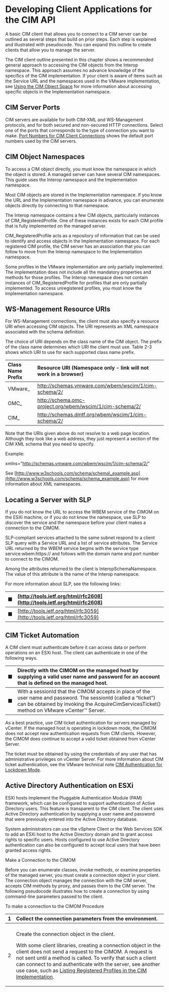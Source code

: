 # Developing Client Applications for the CIM API

A basic CIM client that allows you to connect to a CIM server can be outlined as several steps that build on prior steps. Each step is explained and illustrated with pseudocode. You can expand this outline to create clients that allow you to manage the server. 

The CIM client outline presented in this chapter shows a recommended general approach to accessing the CIM objects from the Interop namespace. This approach assumes no advance knowledge of the specifics of the CIM implementation. If your client is aware of items such as the Service URL and the namespaces used in the VMware implementation, see [Using the CIM Object Space](https://vdc-repo.vmware.com/vmwb-repository/dcr-public/f98d554a-3f1d-452c-bf5e-74b6e48ab37a/720b45cc-9f94-488d-90ed-e924134308ab/doc/GUID-5227FF5C-C2E3-495D-BA68-0504B6EAEA0C.html) for more information about accessing specific objects in the Implementation namespace.

## CIM Server Ports

CIM servers are available for both CIM-XML and WS-Management protocols, and for both secured and non-secured HTTP connections. Select one of the ports that corresponds to the type of connection you want to make. [Port Numbers for CIM Client Connections](https://vdc-repo.vmware.com/vmwb-repository/dcr-public/f98d554a-3f1d-452c-bf5e-74b6e48ab37a/720b45cc-9f94-488d-90ed-e924134308ab/doc/GUID-632DC141-2912-4504-A254-0DBEE710921C.html#GUID-632DC141-2912-4504-A254-0DBEE710921C__ID-3894-000001dc) shows the default port numbers used by the CIM servers.

## CIM Object Namespaces

To access a CIM object directly, you must know the namespace in which the object is stored. A managed server can have several CIM namespaces. This guide uses the Interop namespace and the Implementation namespace.

Most CIM objects are stored in the Implementation namespace. If you know the URL and the Implementation namespace in advance, you can enumerate objects directly by connecting to that namespace.

The Interop namespace contains a few CIM objects, particularly instances of CIM\_RegisteredProfile. One of these instances exists for each CIM profile that is fully implemented on the managed server.

CIM\_RegisteredProfile acts as a repository of information that can be used to identify and access objects in the Implementation namespace. For each registered CIM profile, the CIM server has an association that you can follow to move from the Interop namespace to the Implementation namespace.

Some profiles in the VMware implementation are only partially implemented. The implementation does not include all the mandatory properties and methods for those profiles. The Interop namespace does not contain instances of CIM\_RegisteredProfile for profiles that are only partially implemented. To access unregistered profiles, you must know the Implementation namespace.

## WS-Management Resource URIs

For WS-Management connections, the client must also specify a resource URI when accessing CIM objects. The URI represents an XML namespace associated with the schema definition. 

The choice of URI depends on the class name of the CIM object. The prefix of the class name determines which URI the client must use. Table 2-3 shows which URI to use for each supported class name prefix. 

| Class Name Prefix  | Resource URI \(Namespace only - link will not work in a browser\)  |
| :--- | :--- |
| VMware\_  | http://schemas.vmware.com/wbem/wscim/1/cim-schema/2/  |
| OMC\_  | http://schema.omc-project.org/wbem/wscim/1/cim-schema/2/  |
| CIM\_  | http://schemas.dmtf.org/wbem/wscim/1/cim-schema/2/  |

Note that the URIs given above do not resolve to a web page location. Although they look like a web address, they just represent a section of the CIM XML schema that you need to specify. 

Example: 

xmlns="http://schemas.vmware.com/wbem/wscim/1/cim-schema/2/"

See [http://www.w3schools.com/schema/schema\_example.asp](http://www.w3schools.com/schema/schema_example.asp) for more information about XML namespaces.

## Locating a Server with SLP

If you do not know the URL to access the WBEM service of the CIMOM on the ESXi machine, or if you do not know the namespace, use SLP to discover the service and the namespace before your client makes a connection to the CIMOM.

SLP-compliant services attached to the same subnet respond to a client SLP query with a Service URL and a list of service attributes. The Service URL returned by the WBEM service begins with the service type service:wbem:https:// and follows with the domain name and port number to connect to the CIMOM.

Among the attributes returned to the client is InteropSchemaNamespace. The value of this attribute is the name of the Interop namespace.

For more information about SLP, see the following links:

| ■  | [http://tools.ietf.org/html/rfc2608](http://tools.ietf.org/html/rfc2608) |
| :--- | :--- |
| ■  | [http://tools.ietf.org/html/rfc3059](http://tools.ietf.org/html/rfc3059) |

## CIM Ticket Automation

A CIM client must authenticate before it can access data or perform operations on an ESXi host. The client can authenticate in one of the following ways.

| ■  | Directly with the CIMOM on the managed host by supplying a valid user name and password for an account that is defined on the managed host. |
| :--- | :--- |
| ■  | With a sessionId that the CIMOM accepts in place of the user name and password. The sessionId \(called a “ticket”\) can be obtained by invoking the AcquireCimServicesTicket\(\) method on VMware vCenter™ Server. |

As a best practice, use CIM ticket authentication for servers managed by vCenter. If the managed host is operating in lockdown mode, the CIMOM does not accept new authentication requests from CIM clients. However, the CIMOM does continue to accept a valid ticket obtained from vCenter Server.

The ticket must be obtained by using the credentials of any user that has administrative privileges on vCenter Server. For more information about CIM ticket authentication, see the VMware technical note [CIM Authentication for Lockdown Mode](https://www.vmware.com/support/developer/cim-sdk/6.5/cim_smash_650_ticket_authentication.pdf).

## Active Directory Authentication on ESXi

ESXi hosts implement the Pluggable Authentication Module \(PAM\) framework, which can be configured to support authentication of Active Directory users. This feature is transparent to the CIM client. The client uses Active Directory authentication by supplying a user name and password that were previously entered into the Active Directory database.

System administrators can use the vSphere Client or the Web Services SDK to add an ESXi host to the Active Directory domain and to grant access rights to specific users. Hosts configured to use Active Directory authentication can also be configured to accept local users that have been granted access rights.

Make a Connection to the CIMOM

Before you can enumerate classes, invoke methods, or examine properties of the managed server, you must create a connection object in your client. The connection object manages the connection with the CIM server, accepts CIM methods by proxy, and passes them to the CIM server. The following pseudocode illustrates how to create a connection by using command-line parameters passed to the client. 

To make a connection to the CIMOM Procedure 

<table>
  <thead>
    <tr>
      <th style="text-align:left">1</th>
      <th style="text-align:left">Collect the connection parameters from the environment.</th>
    </tr>
  </thead>
  <tbody>
    <tr>
      <td style="text-align:left"></td>
      <td style="text-align:left"></td>
    </tr>
    <tr>
      <td style="text-align:left">2</td>
      <td style="text-align:left">
        <p>Create the connection object in the client.</p>
        <p>With some client libraries, creating a connection object in the client
          does not send a request to the CIMOM. A request is not sent until a method
          is called. To verify that such a client can connect to and authenticate
          with the server, see another use case, such as <a href="https://vdc-repo.vmware.com/vmwb-repository/dcr-public/f98d554a-3f1d-452c-bf5e-74b6e48ab37a/720b45cc-9f94-488d-90ed-e924134308ab/doc/GUID-263D0F60-D134-4E23-89E9-53C39FA003F0.html">Listing Registered Profiles in the CIM Implementation</a>.</p>
      </td>
    </tr>
  </tbody>
</table>



